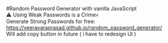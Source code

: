 #Random Password Generator with vanilla JavaScript
<br>
⚠️ Using Weak Passwords is a Crime💀<br> 
Generate Strong Passwords for free: https://veeravaraprasad.github.io/random_password_generator/  <br>
Will add copy button in future ( i have to redesign UI ) 

